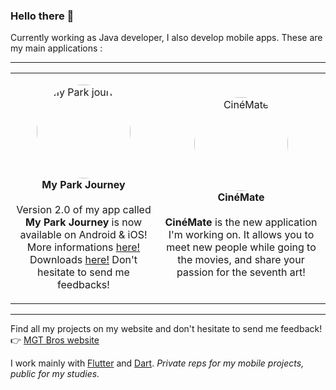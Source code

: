 ### Hello there 👋

Currently working as Java developer, I also develop mobile apps. 
These are my main applications :

---

<table>
  <tr>
    <td>
      <p align="center"><img src="https://mgt-bros.com/myparkjourney/icon.png" alt="My Park journey" style="border-radius: 50%; width: 150px; "><br><b>My Park Journey</b><br><br>Version 2.0 of my app called <b>My Park Journey</b> is now available on Android & iOS! More informations <a href="https://mgt-bros.com/myparkjourney">here!</a><br>Downloads <a href="https://mgt-bros.com/myparkjourney/downloads/">here!</a> Don't hesitate to send me feedbacks!</p>
    </td>
    <td>
      <p align="center"><img src="https://mgt-bros.com/cinemate/icon.png" alt="CinéMate" style="border-radius: 50%; width: 150px; "><br><b>CinéMate</b><br><br><b>CinéMate</b> is the new application I'm working on. It allows you to meet new people while going to the movies, and share your passion for the seventh art!</p>
    </td>
  </tr>
</table>



---

Find all my projects on my website and don't hesitate to send me feedback!  
👉 [MGT Bros website](https://mgt-bros.com)

I work mainly with [Flutter](https://flutter.dev/) and [Dart](https://dart.dev/). *Private reps for my mobile projects, public for my studies.*

